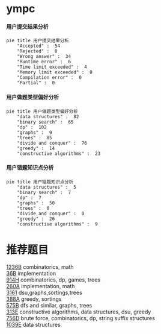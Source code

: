 # ympc

<!-- tabs:start -->



#### **用户提交结果分析**

```mermaid
pie title 用户提交结果分析
    "Accepted" :  54
    "Rejected" :  0
    "Wrong answer" :  34
    "Runtime error" :  6
    "Time limit exceeded" :  4
    "Memory limit exceeded" :  0
    "Compilation error" :  0
    "Partial" :  0
```

#### **用户做题类型偏好分析**

```mermaid
pie title 用户做题类型偏好分析
    "data structures" :  82
    "binary search" :  65
    "dp" :  102
    "graphs" :  9
    "trees" :  85
    "divide and conquer" :  76
    "greedy" :  14
    "constructive algorithms" :  23
```
#### **用户错题知识点分析**

```mermaid
pie title 用户错题知识点分析
    "data structures" :  5
    "binary search" :  7
    "dp" :  7
    "graphs" :  50
    "trees" :  0
    "divide and conquer" :  0
    "greedy" :  26
    "constructive algorithms" :  9
```



<!-- tabs:end -->
# 推荐题目
[1236B](https://codeforces.com/contest/1236/problem/B)		combinatorics,
                        math		  
[36B](https://codeforces.com/contest/36/problem/B)		implementation		  
[914H](https://codeforces.com/contest/914/problem/H)		combinatorics,
                        dp,
                        games,
                        trees		  
[260A](https://codeforces.com/contest/260/problem/A)		implementation,
                        math		  
[3161](https://codeforces.com/contest/316/problem/1)		dsu,graphs,sortings,trees		  
[388A](https://codeforces.com/contest/388/problem/A)		greedy,
                        sortings		  
[575B](https://codeforces.com/contest/575/problem/B)		dfs and similar,
                        graphs,
                        trees		  
[313E](https://codeforces.com/contest/313/problem/E)		constructive algorithms,
                        data structures,
                        dsu,
                        greedy		  
[756D](https://codeforces.com/contest/756/problem/D)		brute force,
                        combinatorics,
                        dp,
                        string suffix structures		  
[1039E](https://codeforces.com/contest/1039/problem/E)		data structures		  
